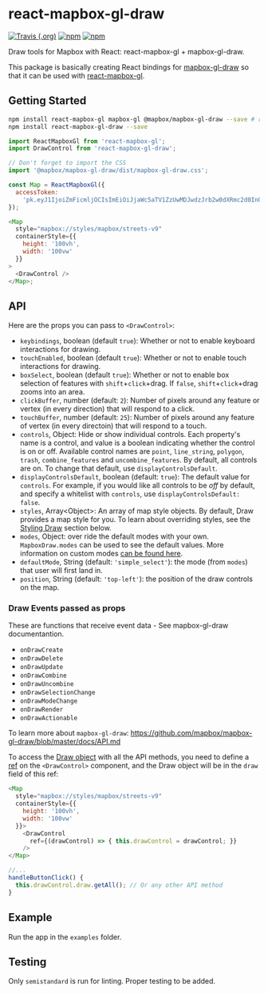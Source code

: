 # react-mapbox-gl-draw

[![Travis (.org)](https://img.shields.io/travis/amaurymartiny/react-mapbox-gl-draw.svg)](https://travis-ci.org/amaurymartiny/react-mapbox-gl-draw)
[![npm](https://img.shields.io/npm/v/react-mapbox-gl-draw.svg)](https://www.npmjs.com/package/react-mapbox-gl-draw)
[![npm](https://img.shields.io/npm/dw/react-mapbox-gl-draw.svg)](https://www.npmjs.com/package/react-mapbox-gl-draw)

Draw tools for Mapbox with React: react-mapbox-gl + mapbox-gl-draw.

This package is basically creating React bindings for [mapbox-gl-draw](https://github.com/mapbox/mapbox-gl-draw) so that it can be used with [react-mapbox-gl](https://github.com/alex3165/react-mapbox-gl).

## Getting Started

```sh
npm install react-mapbox-gl mapbox-gl @mapbox/mapbox-gl-draw --save # required peer dependencies
npm install react-mapbox-gl-draw --save
```

```javascript
import ReactMapboxGl from 'react-mapbox-gl';
import DrawControl from 'react-mapbox-gl-draw';

// Don't forget to import the CSS
import '@mapbox/mapbox-gl-draw/dist/mapbox-gl-draw.css';

const Map = ReactMapboxGl({
  accessToken:
    'pk.eyJ1IjoiZmFicmljOCIsImEiOiJjaWc5aTV1ZzUwMDJwdzJrb2w0dXRmc2d0In0.p6GGlfyV-WksaDV_KdN27A'
});

<Map
  style="mapbox://styles/mapbox/streets-v9"
  containerStyle={{
    height: '100vh',
    width: '100vw'
  }}
>
  <DrawControl />
</Map>;
```

## API

Here are the props you can pass to `<DrawControl>`:

- `keybindings`, boolean (default `true`): Whether or not to enable keyboard interactions for drawing.
- `touchEnabled`, boolean (default `true`): Whether or not to enable touch interactions for drawing.
- `boxSelect`, boolean (default `true`): Whether or not to enable box selection of features with `shift`+`click`+drag. If `false`, `shift`+`click`+drag zooms into an area.
- `clickBuffer`, number (default: `2`): Number of pixels around any feature or vertex (in every direction) that will respond to a click.
- `touchBuffer`, number (default: `25`): Number of pixels around any feature of vertex (in every directoin) that will respond to a touch.
- `controls`, Object: Hide or show individual controls. Each property's name is a control, and value is a boolean indicating whether the control is on or off. Available control names are `point`, `line_string`, `polygon`, `trash`, `combine_features` and `uncombine_features`. By default, all controls are on. To change that default, use `displayControlsDefault`.
- `displayControlsDefault`, boolean (default: `true`): The default value for `controls`. For example, if you would like all controls to be _off_ by default, and specify a whitelist with `controls`, use `displayControlsDefault: false`.
- `styles`, Array\<Object\>: An array of map style objects. By default, Draw provides a map style for you. To learn about overriding styles, see the [Styling Draw](#styling-draw) section below.
- `modes`, Object: over ride the default modes with your own. `MapboxDraw.modes` can be used to see the default values. More information on custom modes [can be found here](https://github.com/mapbox/mapbox-gl-draw/blob/master/docs/MODES.md).
- `defaultMode`, String (default: `'simple_select'`): the mode (from `modes`) that user will first land in.
- `position`, String (default: `'top-left'`): the position of the draw controls on the map.

### Draw Events passed as props

These are functions that receive event data - See mapbox-gl-draw documentantion.

- `onDrawCreate`
- `onDrawDelete`
- `onDrawUpdate`
- `onDrawCombine`
- `onDrawUncombine`
- `onDrawSelectionChange`
- `onDrawModeChange`
- `onDrawRender`
- `onDrawActionable`

To learn more about `mapbox-gl-draw`: https://github.com/mapbox/mapbox-gl-draw/blob/master/docs/API.md

To access the [Draw object](https://github.com/mapbox/mapbox-gl-draw/blob/master/docs/API.md#api-methods) with all the API methods, you need to define a [ref](https://facebook.github.io/react/docs/refs-and-the-dom.html) on the `<DrawControl>` component, and the Draw object will be in the `draw` field of this ref:

```javascript
<Map
  style="mapbox://styles/mapbox/streets-v9"
  containerStyle={{
    height: '100vh',
    width: '100vw'
  }}>
    <DrawControl
      ref={(drawControl) => { this.drawControl = drawControl; }}
    />
</Map>

//...
handleButtonClick() {
  this.drawControl.draw.getAll(); // Or any other API method
}
```

## Example

Run the app in the `examples` folder.

## Testing

Only `semistandard` is run for linting. Proper testing to be added.
